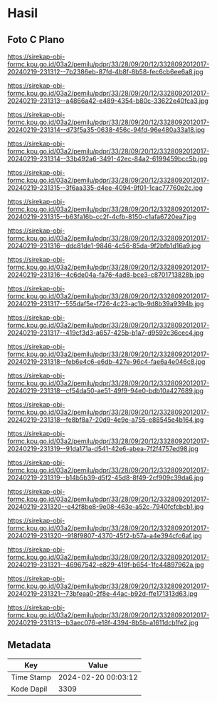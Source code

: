 # Hasil

## Foto C Plano

https://sirekap-obj-formc.kpu.go.id/03a2/pemilu/pdpr/33/28/09/20/12/3328092012017-20240219-231312--7b2386eb-87fd-4b8f-8b58-fec6cb6ee6a8.jpg

https://sirekap-obj-formc.kpu.go.id/03a2/pemilu/pdpr/33/28/09/20/12/3328092012017-20240219-231313--a4866a42-e489-4354-b80c-33622e40fca3.jpg

https://sirekap-obj-formc.kpu.go.id/03a2/pemilu/pdpr/33/28/09/20/12/3328092012017-20240219-231314--d73f5a35-0638-456c-94fd-96e480a33a18.jpg

https://sirekap-obj-formc.kpu.go.id/03a2/pemilu/pdpr/33/28/09/20/12/3328092012017-20240219-231314--33b492a6-3491-42ec-84a2-6199459bcc5b.jpg

https://sirekap-obj-formc.kpu.go.id/03a2/pemilu/pdpr/33/28/09/20/12/3328092012017-20240219-231315--3f6aa335-d4ee-4094-9f01-1cac77760e2c.jpg

https://sirekap-obj-formc.kpu.go.id/03a2/pemilu/pdpr/33/28/09/20/12/3328092012017-20240219-231315--b63fa16b-cc2f-4cfb-8150-c1afa6720ea7.jpg

https://sirekap-obj-formc.kpu.go.id/03a2/pemilu/pdpr/33/28/09/20/12/3328092012017-20240219-231316--ddc81de1-9846-4c56-85da-9f2bfb1d16a9.jpg

https://sirekap-obj-formc.kpu.go.id/03a2/pemilu/pdpr/33/28/09/20/12/3328092012017-20240219-231316--4c6de04a-fa76-4ad8-bce3-c8701713828b.jpg

https://sirekap-obj-formc.kpu.go.id/03a2/pemilu/pdpr/33/28/09/20/12/3328092012017-20240219-231317--555daf5e-f726-4c23-ac1b-9d8b39a9394b.jpg

https://sirekap-obj-formc.kpu.go.id/03a2/pemilu/pdpr/33/28/09/20/12/3328092012017-20240219-231317--419cf3d3-a657-425b-b1a7-d9592c36cec4.jpg

https://sirekap-obj-formc.kpu.go.id/03a2/pemilu/pdpr/33/28/09/20/12/3328092012017-20240219-231318--feb6e4c6-e6db-427e-96c4-fae6a4e046c8.jpg

https://sirekap-obj-formc.kpu.go.id/03a2/pemilu/pdpr/33/28/09/20/12/3328092012017-20240219-231318--cf54da50-ae51-49f9-94e0-bdb10a427689.jpg

https://sirekap-obj-formc.kpu.go.id/03a2/pemilu/pdpr/33/28/09/20/12/3328092012017-20240219-231318--fe8bf8a7-20d9-4e9e-a755-e88545e4b164.jpg

https://sirekap-obj-formc.kpu.go.id/03a2/pemilu/pdpr/33/28/09/20/12/3328092012017-20240219-231319--91da171a-d541-42e6-abea-7f2f4757ed98.jpg

https://sirekap-obj-formc.kpu.go.id/03a2/pemilu/pdpr/33/28/09/20/12/3328092012017-20240219-231319--b14b5b39-d5f2-45d8-8f49-2cf909c39da6.jpg

https://sirekap-obj-formc.kpu.go.id/03a2/pemilu/pdpr/33/28/09/20/12/3328092012017-20240219-231320--e42f8be8-9e08-463e-a52c-7940fcfcbcb1.jpg

https://sirekap-obj-formc.kpu.go.id/03a2/pemilu/pdpr/33/28/09/20/12/3328092012017-20240219-231320--918f9807-4370-45f2-b57a-a4e394cfc6af.jpg

https://sirekap-obj-formc.kpu.go.id/03a2/pemilu/pdpr/33/28/09/20/12/3328092012017-20240219-231321--46967542-e829-419f-b654-1fc44897962a.jpg

https://sirekap-obj-formc.kpu.go.id/03a2/pemilu/pdpr/33/28/09/20/12/3328092012017-20240219-231321--73bfeaa0-2f8e-44ac-b92d-ffe171313d63.jpg

https://sirekap-obj-formc.kpu.go.id/03a2/pemilu/pdpr/33/28/09/20/12/3328092012017-20240219-231313--b3aec076-e18f-4394-8b5b-a1611dcb1fe2.jpg


## Metadata

| Key        | Value               |
| ---------- | ------------------- |
| Time Stamp | 2024-02-20 00:03:12 |
| Kode Dapil | 3309                |



